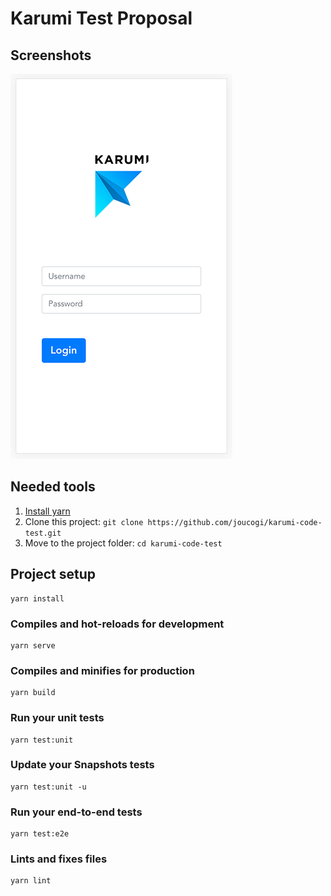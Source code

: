 # Karumi Test Proposal

## Screenshots
![Login View](/screenshots/LoginView.png?raw=true "Login View")

## Needed tools
1. [Install yarn](https://classic.yarnpkg.com/en/docs/install)
2. Clone this project: `git clone https://github.com/joucogi/karumi-code-test.git`
3. Move to the project folder: `cd karumi-code-test`

## Project setup
```
yarn install
```

### Compiles and hot-reloads for development
```
yarn serve
```

### Compiles and minifies for production
```
yarn build
```

### Run your unit tests
```
yarn test:unit
```

### Update your Snapshots tests
```
yarn test:unit -u
```

### Run your end-to-end tests
```
yarn test:e2e
```

### Lints and fixes files
```
yarn lint
```
